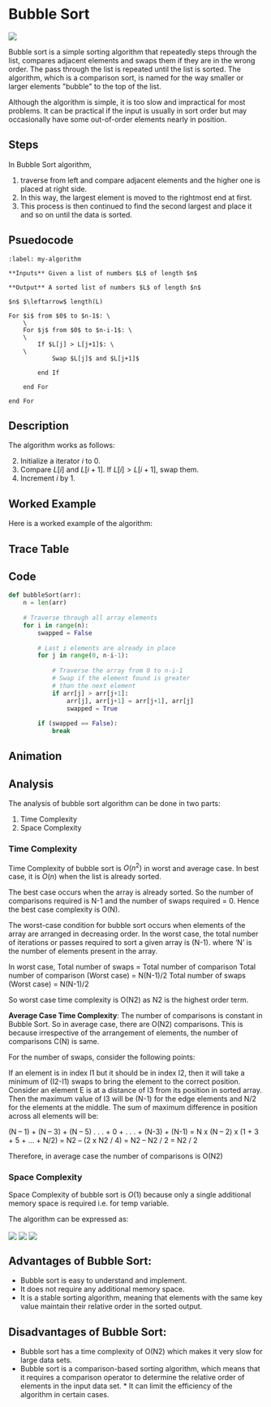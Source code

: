 # Bubble Sort

<img src="https://upload.wikimedia.org/wikipedia/commons/5/54/Sorting_bubblesort_anim.gif">

Bubble sort is a simple sorting algorithm that repeatedly steps through the list, compares adjacent elements and swaps them if they are in the wrong order. The pass through the list is repeated until the list is sorted. The algorithm, which is a comparison sort, is named for the way smaller or larger elements "bubble" to the top of the list. 

Although the algorithm is simple, it is too slow and impractical for most problems. It can be practical if the input is usually in sort order but may occasionally have some out-of-order elements nearly in position.

## Steps 

In Bubble Sort algorithm, 

1. traverse from left and compare adjacent elements and the higher one is placed at right side. 
2.  In this way, the largest element is moved to the rightmost end at first. 
3. This process is then continued to find the second largest and place it and so on until the data is sorted.

## Psuedocode

```{prf:algorithm} Bubble Sort Algorithm
:label: my-algorithm

**Inputs** Given a list of numbers $L$ of length $n$ 

**Output** A sorted list of numbers $L$ of length $n$

$n$ $\leftarrow$ length(L)

For $i$ from $0$ to $n-1$: \
    \
    For $j$ from $0$ to $n-i-1$: \
    \
        If $L[j] > L[j+1]$: \
    \
            Swap $L[j]$ and $L[j+1]$

        end If

    end For

end For

```

## Description 

The algorithm works as follows:

2. Initialize a iterator $i$ to $0$.
3. Compare $L[i]$ and $L[i+1]$. If $L[i] > L[i+1]$, swap them.
4. Increment $i$ by $1$.


## Worked Example 

Here is a worked example of the algorithm:

## Trace Table 

## Code 

```python
def bubbleSort(arr):
    n = len(arr)
     
    # Traverse through all array elements
    for i in range(n):
        swapped = False
 
        # Last i elements are already in place
        for j in range(0, n-i-1):
 
            # Traverse the array from 0 to n-i-1
            # Swap if the element found is greater
            # than the next element
            if arr[j] > arr[j+1]:
                arr[j], arr[j+1] = arr[j+1], arr[j]
                swapped = True
        
        if (swapped == False):
            break
```

## Animation 

## Analysis 

The analysis of bubble sort algorithm can be done in two parts:

1. Time Complexity
2. Space Complexity


### Time Complexity

Time Complexity of bubble sort is $O(n^2)$ in worst and average case. In best case, it is $O(n)$ when the list is already sorted.

The best case occurs when the array is already sorted. So the number of comparisons required is N-1 and the number of swaps required = 0. Hence the best case complexity is O(N).

The worst-case condition for bubble sort occurs when elements of the array are arranged in decreasing order. In the worst case, the total number of iterations or passes required to sort a given array is (N-1). where ‘N’ is the number of elements present in the array.

In worst case, Total number of swaps = Total number of comparison
Total number of comparison (Worst case) = N(N-1)/2
Total number of swaps (Worst case) = N(N-1)/2

So worst case time complexity is O(N2) as N2 is the highest order term.

**Average Case Time Complexity**: The number of comparisons is constant in Bubble Sort. So in average case, there are O(N2) comparisons. This is because irrespective of the arrangement of elements, the number of comparisons C(N) is same.

For the number of swaps, consider the following points:

If an element is in index I1 but it should be in index I2, then it will take a minimum of (I2-I1) swaps to bring the element to the correct position.
Consider an element E is at a distance of I3 from its position in sorted array. Then the maximum value of I3 will be (N-1) for the edge elements and N/2 for the elements at the middle.
The sum of maximum difference in position across all elements will be:

(N – 1) + (N – 3) + (N – 5) . . . + 0 + . . . + (N-3) + (N-1)
= N x (N – 2) x (1 + 3 + 5 + … + N/2)
= N2 – (2 x N2 / 4)
= N2 – N2 / 2
= N2 / 2

Therefore, in average case the number of comparisons is O(N2)

### Space Complexity

Space Complexity of bubble sort is $O(1)$ because only a single additional memory space is required i.e. for temp variable.


The algorithm can be expressed as:

<img align="center" src="https://upload.wikimedia.org/wikipedia/commons/c/c8/Bubble-sort-example-300px.gif?20131109191607">

<img align="center" src="https://miro.medium.com/v2/resize:fit:679/0*nh6F_qERbgD3xmV-.gif">

<img align="center" src="https://miro.medium.com/v2/resize:fit:776/format:webp/1*7QsZkfrRGhAu5yxxeDdzsA.png">


## Advantages of Bubble Sort:

* Bubble sort is easy to understand and implement.
* It does not require any additional memory space.
* It is a stable sorting algorithm, meaning that elements with the same key value maintain their relative order in the sorted output.

## Disadvantages of Bubble Sort:

* Bubble sort has a time complexity of O(N2) which makes it very slow for large data sets.
* Bubble sort is a comparison-based sorting algorithm, which means that it requires a comparison operator to determine the relative order of elements in the input data set. * It can limit the efficiency of the algorithm in certain cases.